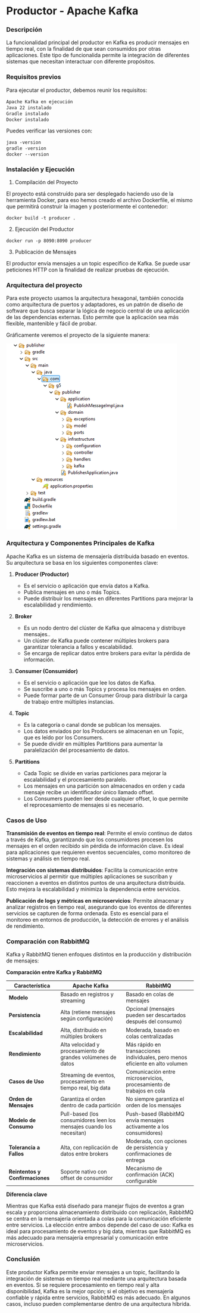 # Productor - Apache Kafka

### Descripción

La funcionalidad principal del productor en Kafka es producir mensajes en tiempo real, con la finalidad de que sean consumidos por otras aplicaciones. Este tipo de funcionalida permite la integración de diferentes sistemas que necesitan interactuar con diferente propósitos.

### Requisitos previos

Para ejecutar el productor, debemos reunir los requisitos:

```
Apache Kafka en ejecución
Java 22 instalado
Gradle instalado
Docker instalado
```

Puedes verificar las versiones con:

```
java -version
gradle -version
docker --version
```

### Instalación y Ejecución

1. Compilación del Proyecto

El proyecto está construído para ser desplegado haciendo uso de la herramienta Docker, para eso hemos creado el archivo Dockerfile, el mismo que permitirá construir la imagen y posteriormente el contenedor:

```
docker build -t producer .
```

2. Ejecución del Productor

```
docker run -p 8090:8090 producer
```

3. Publicación de Mensajes

El productor envía mensajes a un topic específico de Kafka. Se puede usar peticiones HTTP con la finalidad de realizar pruebas de ejecución.

### Arquitectura del proyecto

Para este proyecto usamos la arquitectura hexagonal, también conocida como arquitectura de puertos y adaptadores, es un patrón de diseño de software que busca separar la lógica de negocio central de una aplicación de las dependencias externas. Esto permite que la aplicación sea más flexible, mantenible y fácil de probar.

Gráficamente veremos el proyecto de la siguiente manera:

![Consumer Kafka](./kafka-images/EstructuraProyectoProducer.png)

### Arquitectura y Componentes Principales de Kafka 

Apache Kafka es un sistema de mensajería distribuida basado en eventos. Su arquitectura se basa en los siguientes componentes clave:

1. **Producer (Productor)**
	- Es el servicio o aplicación que envía datos a Kafka.
	- Publica mensajes en uno o más Topics.
	- Puede distribuir los mensajes en diferentes Partitions para mejorar la escalabilidad y rendimiento.
	
2. **Broker**
	- Es un nodo dentro del clúster de Kafka que almacena y distribuye mensajes..
	- Un clúster de Kafka puede contener múltiples brokers para garantizar tolerancia a fallos y escalabilidad.
	- Se encarga de replicar datos entre brokers para evitar la pérdida de información.
	
3. **Consumer (Consumidor)**
	- Es el servicio o aplicación que lee los datos de Kafka.
	- Se suscribe a uno o más Topics y procesa los mensajes en orden.
	- Puede formar parte de un Consumer Group para distribuir la carga de trabajo entre múltiples instancias.
	
4. **Topic**
	- Es la categoría o canal donde se publican los mensajes.
	- Los datos enviados por los Producers se almacenan en un Topic, que es leído por los Consumers.
	- Se puede dividir en múltiples Partitions para aumentar la paralelización del procesamiento de datos.
	
5. **Partitions**
	- Cada Topic se divide en varias particiones para mejorar la escalabilidad y el procesamiento paralelo.
	- Los mensajes en una partición son almacenados en orden y cada mensaje recibe un identificador único llamado offset.
	- Los Consumers pueden leer desde cualquier offset, lo que permite el reprocesamiento de mensajes si es necesario.

### Casos de Uso

**Transmisión de eventos en tiempo real**: Permite el envío continuo de datos a través de Kafka, garantizando que los consumidores procesen los mensajes en el orden recibido sin pérdida de información clave. Es ideal para aplicaciones que requieren eventos secuenciales, como monitoreo de sistemas y análisis en tiempo real.

**Integración con sistemas distribuidos**: Facilita la comunicación entre microservicios al permitir que múltiples aplicaciones se suscriban y reaccionen a eventos en distintos puntos de una arquitectura distribuida. Esto mejora la escalabilidad y minimiza la dependencia entre servicios.

**Publicación de logs y métricas en microservicios**: Permite almacenar y analizar registros en tiempo real, asegurando que los eventos de diferentes servicios se capturen de forma ordenada. Esto es esencial para el monitoreo en entornos de producción, la detección de errores y el análisis de rendimiento.

### Comparación con RabbitMQ

Kafka y RabbitMQ tienen enfoques distintos en la producción y distribución de mensajes:

**Comparación entre Kafka y RabbitMQ**

| Característica        | Apache Kafka                          | RabbitMQ                                |
|----------------------|------------------------------------|----------------------------------------|
| **Modelo**          | Basado en registros y streaming   | Basado en colas de mensajes           |
| **Persistencia**    | Alta (retiene mensajes según configuración) | Opcional (mensajes pueden ser descartados después del consumo) |
| **Escalabilidad**   | Alta, distribuido en múltiples brokers | Moderada, basado en colas centralizadas |
| **Rendimiento**     | Alta velocidad y procesamiento de grandes volúmenes de datos | Más rápido en transacciones individuales, pero menos eficiente en alto volumen |
| **Casos de Uso**    | Streaming de eventos, procesamiento en tiempo real, big data | Comunicación entre microservicios, procesamiento de trabajos en cola |
| **Orden de Mensajes** | Garantiza el orden dentro de cada partición | No siempre garantiza el orden de los mensajes |
| **Modelo de Consumo** | Pull-based (los consumidores leen los mensajes cuando los necesitan) | Push-based (RabbitMQ envía mensajes activamente a los consumidores) |
| **Tolerancia a Fallos** | Alta, con replicación de datos entre brokers | Moderada, con opciones de persistencia y confirmaciones de entrega |
| **Reintentos y Confirmaciones** | Soporte nativo con offset de consumidor | Mecanismo de confirmación (ACK) configurable |

**Diferencia clave**

Mientras que Kafka está diseñado para manejar flujos de eventos a gran escala y proporciona almacenamiento distribuido con replicación, RabbitMQ se centra en la mensajería orientada a colas para la comunicación eficiente entre servicios. La elección entre ambos depende del caso de uso: Kafka es ideal para procesamiento de eventos y big data, mientras que RabbitMQ es más adecuado para mensajería empresarial y comunicación entre microservicios.

### Conclusión

Este productor Kafka permite enviar mensajes a un topic, facilitando la integración de sistemas en tiempo real mediante una arquitectura basada en eventos. Si se requiere procesamiento en tiempo real y alta disponibilidad, Kafka es la mejor opción; si el objetivo es mensajería confiable y rápida entre servicios, RabbitMQ es más adecuado. En algunos casos, incluso pueden complementarse dentro de una arquitectura híbrida.